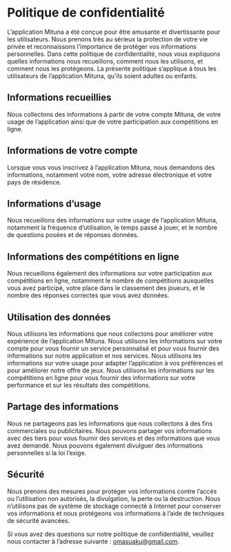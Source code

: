 # Politique de confidentialité

L’application Mituna a été conçue pour être amusante et divertissante pour les utilisateurs. Nous prenons très au sérieux la protection de votre vie privée et reconnaissons l’importance de protéger vos informations personnelles. Dans cette politique de confidentialité, nous vous expliquons quelles informations nous recueillons, comment nous les utilisons, et comment nous les protégeons. La présente politique s’applique à tous les utilisateurs de l’application Mituna, qu’ils soient adultes ou enfants.

## Informations recueillies 

Nous collectons des informations à partir de votre compte Mituna, de votre usage de l’application ainsi que de votre participation aux compétitions en ligne.

## Informations de votre compte

Lorsque vous vous inscrivez à l’application Mituna, nous demandons des informations, notamment votre nom, votre adresse électronique et votre pays de résidence.

## Informations d’usage

Nous recueillons des informations sur votre usage de l’application Mituna, notamment la fréquence d’utilisation, le temps passé à jouer, et le nombre de questions posées et de réponses données.

## Informations des compétitions en ligne

Nous recueillons également des informations sur votre participation aux compétitions en ligne, notamment le nombre de compétitions auxquelles vous avez participé, votre place dans le classement des joueurs, et le nombre des réponses correctes que vous avez données.

## Utilisation des données

Nous utilisons les informations que nous collectons pour améliorer votre expérience de l’application Mituna. Nous utilisons les informations sur votre compte pour vous fournir un service personnalisé et pour vous fournir des informations sur notre application et nos services. Nous utilisons les informations sur votre usage pour adapter l’application à vos préférences et pour améliorer notre offre de jeux. Nous utilisons les informations sur les compétitions en ligne pour vous fournir des informations sur votre performance et sur les résultats des compétitions.

## Partage des informations

Nous ne partageons pas les informations que nous collectons à des fins commerciales ou publicitaires. Nous pouvons partager vos informations avec des tiers pour vous fournir des services et des informations que vous avez demandé. Nous pouvons également divulguer des informations personnelles si la loi l’exige.

## Sécurité

Nous prenons des mesures pour protéger vos informations contre l’accès ou l’utilisation non autorisés, la divulgation, la perte ou la destruction. Nous n’utilisons pas de système de stockage connecté à Internet pour conserver vos informations et nous protégeons vos informations à l’aide de techniques de sécurité avancées.

Si vous avez des questions sur notre politique de confidentialité, veuillez nous contacter à l’adresse suivante : [omasuaku@gmail.com](mailto:omasuaku@gmail.com).